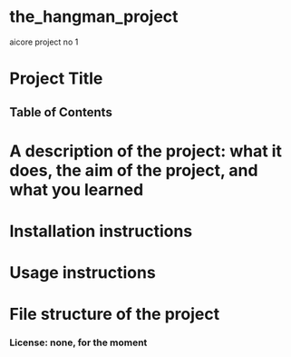 # the_hangman_project
aicore project no 1

# Project Title
## Table of Contents
# A description of the project: what it does, the aim of the project, and what you learned
# Installation instructions
# Usage instructions
# File structure of the project
### License:  none, for the  moment

